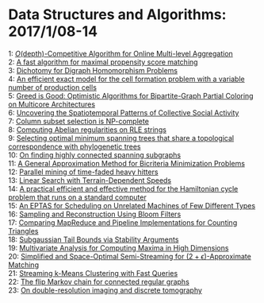 # Data Structures and Algorithms: 2017/1/08-14  
1: [$O(\mbox{depth})$-Competitive Algorithm for Online Multi-level  Aggregation](https://doi.org/10.48550/arXiv.1701.01936)  
2: [A fast algorithm for maximal propensity score matching](https://doi.org/10.48550/arXiv.1701.02201)  
3: [Dichotomy for Digraph Homomorphism Problems](https://doi.org/10.48550/arXiv.1701.02409)  
4: [An efficient exact model for the cell formation problem with a variable  number of production cells](https://doi.org/10.48550/arXiv.1701.02472)  
5: [Greed is Good: Optimistic Algorithms for Bipartite-Graph Partial  Coloring on Multicore Architectures](https://doi.org/10.48550/arXiv.1701.02628)  
6: [Uncovering the Spatiotemporal Patterns of Collective Social Activity](https://doi.org/10.48550/arXiv.1701.02740)  
7: [Column subset selection is NP-complete](https://doi.org/10.48550/arXiv.1701.02764)  
8: [Computing Abelian regularities on RLE strings](https://doi.org/10.48550/arXiv.1701.02836)  
9: [Selecting optimal minimum spanning trees that share a topological  correspondence with phylogenetic trees](https://doi.org/10.48550/arXiv.1701.02844)  
10: [On finding highly connected spanning subgraphs](https://doi.org/10.48550/arXiv.1701.02853)  
11: [A General Approximation Method for Bicriteria Minimization Problems](https://doi.org/10.48550/arXiv.1701.02989)  
12: [Parallel mining of time-faded heavy hitters](https://doi.org/10.48550/arXiv.1701.03004)  
13: [Linear Search with Terrain-Dependent Speeds](https://doi.org/10.48550/arXiv.1701.03047)  
14: [A practical efficient and effective method for the Hamiltonian cycle  problem that runs on a standard computer](https://doi.org/10.48550/arXiv.1701.03136)  
15: [An EPTAS for Scheduling on Unrelated Machines of Few Different Types](https://doi.org/10.48550/arXiv.1701.03263)  
16: [Sampling and Reconstruction Using Bloom Filters](https://doi.org/10.48550/arXiv.1701.03308)  
17: [Comparing MapReduce and Pipeline Implementations for Counting Triangles](https://doi.org/10.48550/arXiv.1701.03318)  
18: [Subgaussian Tail Bounds via Stability Arguments](https://doi.org/10.48550/arXiv.1701.03493)  
19: [Multivariate Analysis for Computing Maxima in High Dimensions](https://doi.org/10.48550/arXiv.1701.03693)  
20: [Simplified and Space-Optimal Semi-Streaming for  $(2+\epsilon)$-Approximate Matching](https://doi.org/10.48550/arXiv.1701.03730)  
21: [Streaming k-Means Clustering with Fast Queries](https://doi.org/10.48550/arXiv.1701.03826)  
22: [The flip Markov chain for connected regular graphs](https://doi.org/10.48550/arXiv.1701.03856)  
23: [On double-resolution imaging and discrete tomography](https://doi.org/10.48550/arXiv.1701.04399)  